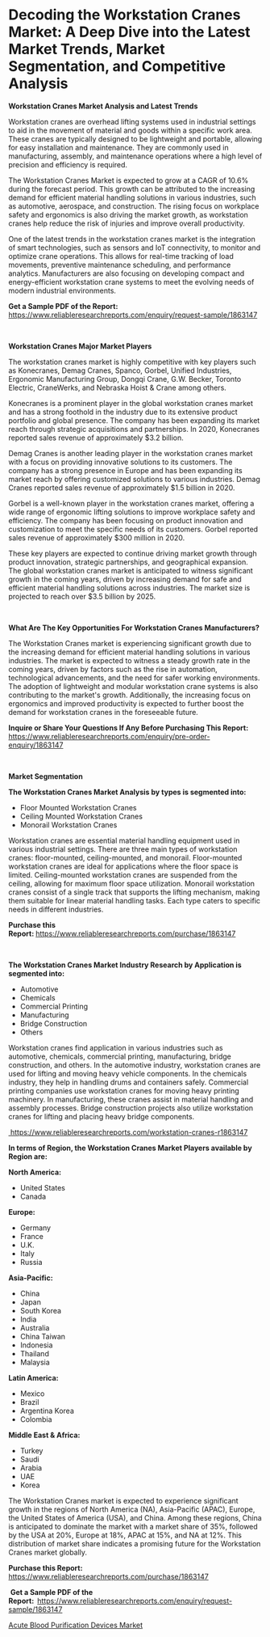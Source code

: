 <p><h1>Decoding the Workstation Cranes Market: A Deep Dive into the Latest Market Trends, Market Segmentation, and Competitive Analysis</h1></p><p><strong>Workstation Cranes Market Analysis and Latest Trends</strong></p>
<p><p>Workstation cranes are overhead lifting systems used in industrial settings to aid in the movement of material and goods within a specific work area. These cranes are typically designed to be lightweight and portable, allowing for easy installation and maintenance. They are commonly used in manufacturing, assembly, and maintenance operations where a high level of precision and efficiency is required.</p><p>The Workstation Cranes Market is expected to grow at a CAGR of 10.6% during the forecast period. This growth can be attributed to the increasing demand for efficient material handling solutions in various industries, such as automotive, aerospace, and construction. The rising focus on workplace safety and ergonomics is also driving the market growth, as workstation cranes help reduce the risk of injuries and improve overall productivity.</p><p>One of the latest trends in the workstation cranes market is the integration of smart technologies, such as sensors and IoT connectivity, to monitor and optimize crane operations. This allows for real-time tracking of load movements, preventive maintenance scheduling, and performance analytics. Manufacturers are also focusing on developing compact and energy-efficient workstation crane systems to meet the evolving needs of modern industrial environments.</p></p>
<p><strong>Get a Sample PDF of the Report:&nbsp;</strong> <a href="https://www.reliableresearchreports.com/enquiry/request-sample/1863147">https://www.reliableresearchreports.com/enquiry/request-sample/1863147</a></p>
<p>&nbsp;</p>
<p><strong>Workstation Cranes Major Market Players</strong></p>
<p><p>The workstation cranes market is highly competitive with key players such as Konecranes, Demag Cranes, Spanco, Gorbel, Unified Industries, Ergonomic Manufacturing Group, Dongqi Crane, G.W. Becker, Toronto Electric, CraneWerks, and Nebraska Hoist & Crane among others.</p><p>Konecranes is a prominent player in the global workstation cranes market and has a strong foothold in the industry due to its extensive product portfolio and global presence. The company has been expanding its market reach through strategic acquisitions and partnerships. In 2020, Konecranes reported sales revenue of approximately $3.2 billion.</p><p>Demag Cranes is another leading player in the workstation cranes market with a focus on providing innovative solutions to its customers. The company has a strong presence in Europe and has been expanding its market reach by offering customized solutions to various industries. Demag Cranes reported sales revenue of approximately $1.5 billion in 2020.</p><p>Gorbel is a well-known player in the workstation cranes market, offering a wide range of ergonomic lifting solutions to improve workplace safety and efficiency. The company has been focusing on product innovation and customization to meet the specific needs of its customers. Gorbel reported sales revenue of approximately $300 million in 2020.</p><p>These key players are expected to continue driving market growth through product innovation, strategic partnerships, and geographical expansion. The global workstation cranes market is anticipated to witness significant growth in the coming years, driven by increasing demand for safe and efficient material handling solutions across industries. The market size is projected to reach over $3.5 billion by 2025.</p></p>
<p>&nbsp;</p>
<p><strong>What Are The Key Opportunities For Workstation Cranes Manufacturers?</strong></p>
<p><p>The Workstation Cranes market is experiencing significant growth due to the increasing demand for efficient material handling solutions in various industries. The market is expected to witness a steady growth rate in the coming years, driven by factors such as the rise in automation, technological advancements, and the need for safer working environments. The adoption of lightweight and modular workstation crane systems is also contributing to the market's growth. Additionally, the increasing focus on ergonomics and improved productivity is expected to further boost the demand for workstation cranes in the foreseeable future.</p></p>
<p><strong>Inquire or Share Your Questions If Any Before Purchasing This Report:</strong> <a href="https://www.reliableresearchreports.com/enquiry/pre-order-enquiry/1863147">https://www.reliableresearchreports.com/enquiry/pre-order-enquiry/1863147</a></p>
<p>&nbsp;</p>
<p><strong>Market Segmentation</strong></p>
<p><strong>The Workstation Cranes Market Analysis by types is segmented into:</strong></p>
<p><ul><li>Floor Mounted Workstation Cranes</li><li>Ceiling Mounted Workstation Cranes</li><li>Monorail Workstation Cranes</li></ul></p>
<p><p>Workstation cranes are essential material handling equipment used in various industrial settings. There are three main types of workstation cranes: floor-mounted, ceiling-mounted, and monorail. Floor-mounted workstation cranes are ideal for applications where the floor space is limited. Ceiling-mounted workstation cranes are suspended from the ceiling, allowing for maximum floor space utilization. Monorail workstation cranes consist of a single track that supports the lifting mechanism, making them suitable for linear material handling tasks. Each type caters to specific needs in different industries.</p></p>
<p><strong>Purchase this Report:&nbsp;</strong><a href="https://www.reliableresearchreports.com/purchase/1863147">https://www.reliableresearchreports.com/purchase/1863147</a></p>
<p>&nbsp;</p>
<p><strong>The Workstation Cranes Market Industry Research by Application is segmented into:</strong></p>
<p><ul><li>Automotive</li><li>Chemicals</li><li>Commercial Printing</li><li>Manufacturing</li><li>Bridge Construction</li><li>Others</li></ul></p>
<p><p>Workstation cranes find application in various industries such as automotive, chemicals, commercial printing, manufacturing, bridge construction, and others. In the automotive industry, workstation cranes are used for lifting and moving heavy vehicle components. In the chemicals industry, they help in handling drums and containers safely. Commercial printing companies use workstation cranes for moving heavy printing machinery. In manufacturing, these cranes assist in material handling and assembly processes. Bridge construction projects also utilize workstation cranes for lifting and placing heavy bridge components.</p></p>
<p><a href="https://www.reliableresearchreports.com/workstation-cranes-r1863147">&nbsp;https://www.reliableresearchreports.com/workstation-cranes-r1863147</a></p>
<p><strong>In terms of Region, the Workstation Cranes Market Players available by Region are:</strong></p>
<p>
    <p> <strong> North America: </strong>
        <ul>
            <li>United States</li>
            <li>Canada</li>
        </ul>
        </p> 
    <p> <strong> Europe: </strong>
        <ul>
            <li>Germany</li>
            <li>France</li>
            <li>U.K.</li>
            <li>Italy</li>
            <li>Russia</li>
        </ul>
        </p> 
    <p> <strong> Asia-Pacific: </strong>
        <ul>
            <li>China</li>
            <li>Japan</li>
            <li>South Korea</li>
            <li>India</li>
            <li>Australia</li>
            <li>China Taiwan</li>
            <li>Indonesia</li>
            <li>Thailand</li>
            <li>Malaysia</li>
        </ul>
        </p> 
    <p> <strong> Latin America: </strong>
        <ul>
            <li>Mexico</li>
            <li>Brazil</li>
            <li>Argentina Korea</li>
            <li>Colombia</li>
        </ul>
        </p> 
    <p> <strong> Middle East & Africa: </strong>
        <ul>
            <li>Turkey</li>
            <li>Saudi</li>
            <li>Arabia</li>
            <li>UAE</li>
            <li>Korea</li>
        </ul>
    </p>
    </p>
<p><p>The Workstation Cranes market is expected to experience significant growth in the regions of North America (NA), Asia-Pacific (APAC), Europe, the United States of America (USA), and China. Among these regions, China is anticipated to dominate the market with a market share of 35%, followed by the USA at 20%, Europe at 18%, APAC at 15%, and NA at 12%. This distribution of market share indicates a promising future for the Workstation Cranes market globally.</p></p>
<p><strong>Purchase this Report: </strong><a href="https://www.reliableresearchreports.com/purchase/1863147">https://www.reliableresearchreports.com/purchase/1863147</a></p>
<p>&nbsp;<strong>Get a Sample PDF of the Report:&nbsp;&nbsp;</strong><a href="https://www.reliableresearchreports.com/enquiry/request-sample/1863147">https://www.reliableresearchreports.com/enquiry/request-sample/1863147</a></p>
<p><strong></strong></p>
<p><p><a href="https://spotless-saver-8fd.notion.site/Acute-Blood-Purification-Devices-Market-Share-Evolution-and-Market-Growth-Trends-2024-2031-2a765bf2adcc4484a4bed4497d4d1b86">Acute Blood Purification Devices Market</a></p></p>